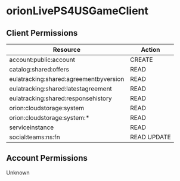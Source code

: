# orionLivePS4USGameClient


## Client Permissions
| Resource | Action |
| -------- | ------ |
| account:public:account | CREATE |
| catalog:shared:offers | READ |
| eulatracking:shared:agreementbyversion | READ |
| eulatracking:shared:latestagreement | READ |
| eulatracking:shared:responsehistory | READ |
| orion:cloudstorage:system | READ |
| orion:cloudstorage:system:* | READ |
| serviceinstance | READ |
| social:teams:ns:fn | READ UPDATE |

## Account Permissions
Unknown


